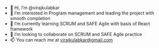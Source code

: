 - 👋 Hi, I’m @virajkulabkar
- 👀 I’m interested in Program management and leading the project with smooth completion
- 🌱 I’m currently learning SCRUM and SAFE Agile with basis of React framework
- 💞️ I’m looking to collaborate on SCRUM and SAFE Agile practice
- 📫 You can reach me at virajkulabkar@gmail.com

<!---
virajkulabkar/virajkulabkar is a ✨ special ✨ repository because its `README.md` (this file) appears on your GitHub profile.
You can click the Preview link to take a look at your changes.
--->
